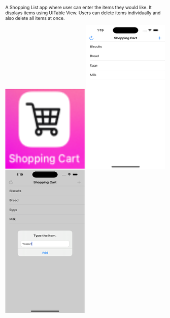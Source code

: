 A Shopping List app where user can enter the items they would like. It displays items using UITable View. Users can delete items individually and also delete all items at once.

<img src="https://github.com/zeeshan2k2/Shopping-Cart/blob/main/App%20icon%20-%20SC.png" width="250" height="250">
<img src="https://github.com/zeeshan2k2/Shopping-Cart/blob/main/main%20page%20-%20SC.png" width="250" height="450">
<img src="https://github.com/zeeshan2k2/Shopping-Cart/blob/main/search%20alert%20-%20SC.png" width="250" height="450">
